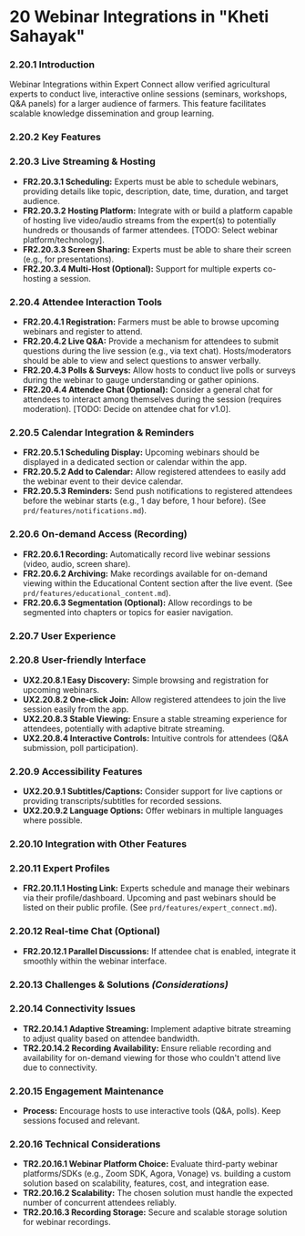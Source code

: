 # **20 Webinar Integrations in "Kheti Sahayak"**

### **2.20.1 Introduction**

Webinar Integrations within Expert Connect allow verified agricultural experts to conduct live, interactive online sessions (seminars, workshops, Q&A panels) for a larger audience of farmers. This feature facilitates scalable knowledge dissemination and group learning.

### **2.20.2 Key Features**

### **2.20.3 Live Streaming & Hosting**

*   **FR2.20.3.1 Scheduling:** Experts must be able to schedule webinars, providing details like topic, description, date, time, duration, and target audience.
*   **FR2.20.3.2 Hosting Platform:** Integrate with or build a platform capable of hosting live video/audio streams from the expert(s) to potentially hundreds or thousands of farmer attendees. [TODO: Select webinar platform/technology].
*   **FR2.20.3.3 Screen Sharing:** Experts must be able to share their screen (e.g., for presentations).
*   **FR2.20.3.4 Multi-Host (Optional):** Support for multiple experts co-hosting a session.

### **2.20.4 Attendee Interaction Tools**

*   **FR2.20.4.1 Registration:** Farmers must be able to browse upcoming webinars and register to attend.
*   **FR2.20.4.2 Live Q&A:** Provide a mechanism for attendees to submit questions during the live session (e.g., via text chat). Hosts/moderators should be able to view and select questions to answer verbally.
*   **FR2.20.4.3 Polls & Surveys:** Allow hosts to conduct live polls or surveys during the webinar to gauge understanding or gather opinions.
*   **FR2.20.4.4 Attendee Chat (Optional):** Consider a general chat for attendees to interact among themselves during the session (requires moderation). [TODO: Decide on attendee chat for v1.0].

### **2.20.5 Calendar Integration & Reminders**

*   **FR2.20.5.1 Scheduling Display:** Upcoming webinars should be displayed in a dedicated section or calendar within the app.
*   **FR2.20.5.2 Add to Calendar:** Allow registered attendees to easily add the webinar event to their device calendar.
*   **FR2.20.5.3 Reminders:** Send push notifications to registered attendees before the webinar starts (e.g., 1 day before, 1 hour before). (See `prd/features/notifications.md`).

### **2.20.6 On-demand Access (Recording)**

*   **FR2.20.6.1 Recording:** Automatically record live webinar sessions (video, audio, screen share).
*   **FR2.20.6.2 Archiving:** Make recordings available for on-demand viewing within the Educational Content section after the live event. (See `prd/features/educational_content.md`).
*   **FR2.20.6.3 Segmentation (Optional):** Allow recordings to be segmented into chapters or topics for easier navigation.

### **2.20.7 User Experience**

### **2.20.8 User-friendly Interface**

*   **UX2.20.8.1 Easy Discovery:** Simple browsing and registration for upcoming webinars.
*   **UX2.20.8.2 One-click Join:** Allow registered attendees to join the live session easily from the app.
*   **UX2.20.8.3 Stable Viewing:** Ensure a stable streaming experience for attendees, potentially with adaptive bitrate streaming.
*   **UX2.20.8.4 Interactive Controls:** Intuitive controls for attendees (Q&A submission, poll participation).

### **2.20.9 Accessibility Features**

*   **UX2.20.9.1 Subtitles/Captions:** Consider support for live captions or providing transcripts/subtitles for recorded sessions.
*   **UX2.20.9.2 Language Options:** Offer webinars in multiple languages where possible.

### **2.20.10 Integration with Other Features**

### **2.20.11 Expert Profiles**

*   **FR2.20.11.1 Hosting Link:** Experts schedule and manage their webinars via their profile/dashboard. Upcoming and past webinars should be listed on their public profile. (See `prd/features/expert_connect.md`).

### **2.20.12 Real-time Chat (Optional)**

*   **FR2.20.12.1 Parallel Discussions:** If attendee chat is enabled, integrate it smoothly within the webinar interface.

### **2.20.13 Challenges & Solutions** *(Considerations)*

### **2.20.14 Connectivity Issues**

*   **TR2.20.14.1 Adaptive Streaming:** Implement adaptive bitrate streaming to adjust quality based on attendee bandwidth.
*   **TR2.20.14.2 Recording Availability:** Ensure reliable recording and availability for on-demand viewing for those who couldn't attend live due to connectivity.

### **2.20.15 Engagement Maintenance**

*   **Process:** Encourage hosts to use interactive tools (Q&A, polls). Keep sessions focused and relevant.

### **2.20.16 Technical Considerations**
*   **TR2.20.16.1 Webinar Platform Choice:** Evaluate third-party webinar platforms/SDKs (e.g., Zoom SDK, Agora, Vonage) vs. building a custom solution based on scalability, features, cost, and integration ease.
*   **TR2.20.16.2 Scalability:** The chosen solution must handle the expected number of concurrent attendees reliably.
*   **TR2.20.16.3 Recording Storage:** Secure and scalable storage solution for webinar recordings.
